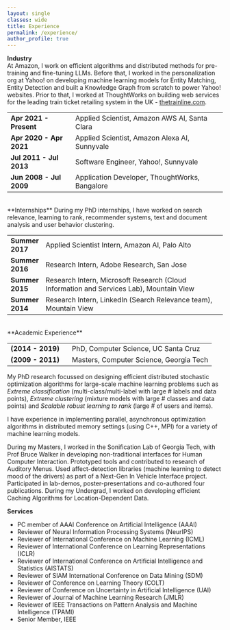 ```yaml
---
layout: single
classes: wide
title: Experience 
permalink: /experience/
author_profile: true
---
```


**Industry**  
At Amazon, I work on efficient algorithms and distributed methods for pre-training and fine-tuning LLMs. Before that, I worked in the personalization org at Yahoo! on developing machine learning models for Entity Matching, Entity Detection and built a Knowledge Graph from scratch to power Yahoo! websites. Prior to that, I worked at ThoughtWorks on building web services for the leading train ticket retailing system in the UK - <a href="https://www.thetrainline.com/en-us">thetrainline.com</a>.
<table class='news-table'>
    <col width="30%">
    <col width="70%">
    <tr>
        <td valign="top"><strong>Apr 2021 - Present</strong></td>
        <td>Applied Scientist, Amazon AWS AI, Santa Clara</td>
    </tr>
    <tr>
        <td valign="top"><strong>Apr 2020 - Apr 2021</strong></td>
        <td>Applied Scientist, Amazon Alexa AI, Sunnyvale</td>
    </tr>
    <tr>
        <td valign="top"><strong>Jul 2011 - Jul 2013</strong></td>
        <td>Software Engineer, Yahoo!, Sunnyvale</td>
    </tr>
    <tr>
        <td valign="top"><strong>Jun 2008 - Jul 2009</strong></td>
        <td>Application Developer, ThoughtWorks, Bangalore</td>
    </tr>
</table>

<br>
**Internships**  
During my PhD internships, I have worked on search relevance, learning to rank, recommender systems, text and document analysis and user behavior clustering. 
<table class='news-table'>
    <col width="15%">
    <col width="85%">
    <tr>
        <td valign="top"><strong>Summer 2017</strong></td>
        <td>Applied Scientist Intern, Amazon AI, Palo Alto</td>
    </tr>
    <tr>
        <td valign="top"><strong>Summer 2016</strong></td>
        <td>Research Intern, Adobe Research, San Jose</td>
    </tr>
    <tr>
        <td valign="top"><strong>Summer 2015</strong></td>
        <td>Research Intern, Microsoft Research (Cloud Information and Services Lab), Mountain View</td>
    </tr>
    <tr>
        <td valign="top"><strong>Summer 2014</strong></td>
        <td>Research Intern, LinkedIn (Search Relevance team), Mountain View</td>
    </tr>
</table>

<br>
**Academic Experience**
<table class='news-table'>
    <col width="30%">
    <col width="70%">
    <tr>
        <td valign="top"><strong>(2014 - 2019)</strong></td>
        <td>PhD, Computer Science, UC Santa Cruz</td>
    </tr>
    <tr>
        <td valign="top"><strong>(2009 - 2011)</strong></td>
        <td>Masters, Computer Science, Georgia Tech</td>
    </tr>
</table>

My PhD research focussed on designing efficient distributed stochastic optimization algorithms for large-scale machine learning problems such as *Extreme classification* (multi-class/multi-label with large # labels and data points), *Extreme clustering* (mixture models with large # classes and data points) and *Scalable robust learning to rank* (large # of users and items).

I have experience in implementing parallel, asynchronous optimization algorithms in distributed memory settings (using C++, MPI) for a variety of machine learning models.

During my Masters, I worked in the Sonification Lab of Georgia Tech, with Prof Bruce Walker in developing non-traditional interfaces for Human Computer Interaction. Prototyped tools and contributed to research of Auditory Menus. Used affect-detection libraries (machine learning to detect mood of the drivers) as part of a Next-Gen In Vehicle Interface project. Participated in lab-demos, poster-presentations and co-authored four publications. During my Undergrad, I worked on developing efficient Caching Algorithms for Location-Dependent Data.

**Services**
* PC member of AAAI Conference on Artificial Intelligence (AAAI)
* Reviewer of Neural Information Processing Systems (NeurIPS)
* Reviewer of International Conference on Machine Learning (ICML)
* Reviewer of International Conference on Learning Representations (ICLR)
* Reviewer of International Conference on Artificial Intelligence and Statistics (AISTATS)
* Reviewer of SIAM International Conference on Data Mining (SDM)
* Reviewer of Conference on Learning Theory (COLT)
* Reviewer of Conference on Uncertainty in Artificial Intelligence (UAI)
* Reviewer of Journal of Machine Learning Research (JMLR)
* Reviewer of IEEE Transactions on Pattern Analysis and Machine Intelligence (TPAMI)
* Senior Member, IEEE